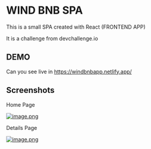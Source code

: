 # WIND BNB SPA

This is a small SPA created with React (FRONTEND APP)

It is a challenge from devchallenge.io

## DEMO

Can you see live in https://windbnbapp.netlify.app/

## Screenshots

Home Page

[![image.png](https://i.postimg.cc/hvTTJ7Zh/image.png)](https://postimg.cc/hQ4f6hBq)

Details Page

[![image.png](https://i.postimg.cc/0jRJqy5v/image.png)](https://postimg.cc/G8KpFrsg)